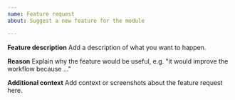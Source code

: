 ```yaml
---
name: Feature request
about: Suggest a new feature for the module

---
```


**Feature description**
Add a description of what you want to happen.

**Reason**
Explain why the feature would be useful, e.g. "it would improve the workflow because ..."

**Additional context**
Add context or screenshots about the feature request here.
